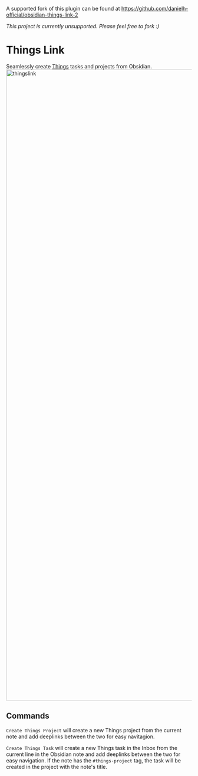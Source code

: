 A supported fork of this plugin can be found at https://github.com/danielh-official/obsidian-things-link-2

*This project is currently unsupported. Please feel free to fork :)*

# Things Link

Seamlessly create [Things](https://culturedcode.com/things/) tasks and projects from Obsidian.
<img width="1711" alt="thingslink" src="https://user-images.githubusercontent.com/59900904/156386765-3a5923e2-0f05-4268-952d-f971c43f3aee.png">



## Commands

`Create Things Project` will create a new Things project from the current note and add deeplinks between the two for easy navitagion.

`Create Things Task` will create a new Things task in the Inbox from the current line in the Obsidian note and add deeplinks between the two for easy navigation. If the note has the `#things-project` tag, the task will be created in the project with the note's title.
